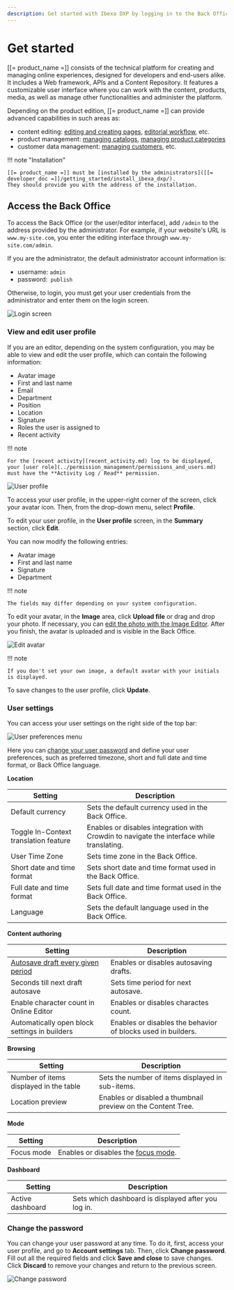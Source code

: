 ```yaml
---
description: Get started with Ibexa DXP by logging in to the Back Office.
---
```


# Get started

[[= product_name =]] consists of the technical platform for creating and managing 
online experiences, designed for developers and end-users alike.
It includes a Web framework, APIs and a Content Repository.
It features a customizable user interface where you can work with the content, 
products, media, as well as manage other functionalities and administer the platform.

Depending on the product edition, [[= product_name =]] can provide advanced capabilities in such areas as:

- content editing: [editing and creating pages](../content_management/create_edit_pages.md), [editorial workflow](../content_management/workflow_management/editorial_workflow.md), etc.
- product management: [managing catalogs](../pim/work_with_catalogs.md), [managing product categories](../pim/work_with_product_categories.md)
- customer data management: [managing customers](../customer_management/manage_customers.md), etc.

!!! note "Installation"

    [[= product_name =]] must be [installed by the administrators]([[= developer_doc =]]/getting_started/install_ibexa_dxp/).
    They should provide you with the address of the installation.

## Access the Back Office

To access the Back Office (or the user/editor interface), add `/admin` to the address provided by the administrator.
For example, if your website's URL is `www.my-site.com`, you enter the editing interface through `www.my-site.com/admin`.

If you are the administrator, the default administrator account information is:

- username: `admin`
- password:` publish`

Otherwise, to login, you must get your user credentials from the administrator and enter them on the login screen.

![Login screen](img/login_form.png "Login screen")

### View and edit user profile

If you are an editor, depending on the system configuration, you may be able to view and edit the user profile, which can contain the following information:

- Avatar image
- First and last name
- Email
- Department
- Position
- Location
- Signature
- Roles the user is assigned to
- Recent activity

!!! note

    For the [recent activity](recent_activity.md) log to be displayed, your [user role](../permission_management/permissions_and_users.md) must have the **Activity Log / Read** permission.

![User profile](img/user_profile_preview.png "User profile")

To access your user profile, in the upper-right corner of the screen, click your avatar icon.
Then, from the drop-down menu, select **Profile**.

To edit your user profile, in the **User profile** screen, in the **Summary** section, click **Edit**.

You can now modify the following entries:

- Avatar image
- First and last name
- Signature
- Department

!!! note

    The fields may differ depending on your system configuration.

To edit your avatar, in the **Image** area, click **Upload file** or drag and drop your photo.
If necessary, you can [edit the photo with the Image Editor](edit_images.md).
After you finish, the avatar is uploaded and is visible in the Back Office.

![Edit avatar](img/user_profile_avatar.png "Edit avatar")

!!! note

    If you don't set your own image, a default avatar with your initials is displayed.

To save changes to the user profile, click **Update**.

### User settings

You can access your user settings on the right side of the top bar:

![User preferences menu](img/user_preferences.png)

Here you can [change your user password](get_started.md#change-the-password) and define your user preferences,
such as preferred timezone, short and full date and time format, or Back Office language.

**Location**

|Setting|Description|
--------|-----------|
|Default currency|Sets the default currency used in the Back Office.|
|Toggle In-Context translation feature|Enables or disables integration with Crowdin to navigate the interface while translating.|
|User Time Zone|Sets time zone in the Back Office.|
|Short date and time format|Sets short date and time format used in the Back Office.|
|Full date and time format|Sets full date and time format used in the Back Office.|
|Language|Sets the default language used in the Back Office.|


**Content authoring**

|Setting|Description|
--------|-----------|
|[Autosave draft every given period](../content_management/content_versions.md/#autosave)|Enables or disables autosaving drafts.|
|Seconds till next draft autosave|Sets time period for next autosave.|
|Enable character count in Online Editor|Enables or disables charactes count.|
|Automatically open block settings in builders|Enables or disables the behavior of blocks used in builders.|

**Browsing**

|Setting|Description|
--------|-----------|
|Number of items displayed in the table|Sets the number of items displayed in sub-items.|
|Location preview|Enables or disabled a thumbnail preview on the Content Tree.|

**Mode**

|Setting|Description|
--------|-----------|
|Focus mode|Enables or disables the [focus mode](discover_ui.md#focus-mode).|

**Dashboard**

|Setting|Description|
--------|-----------|
|Active dashboard|Sets which dashboard is displayed after you log in.|

### Change the password

You can change your user password at any time.
To do it, first, access your user profile, and go to **Account settings** tab.
Then, click **Change password**.
Fill out all the required fields and click **Save and close** to save changes.
Click **Discard** to remove your changes and return to the previous screen.

![Change password](img/change_password.png "Change password")